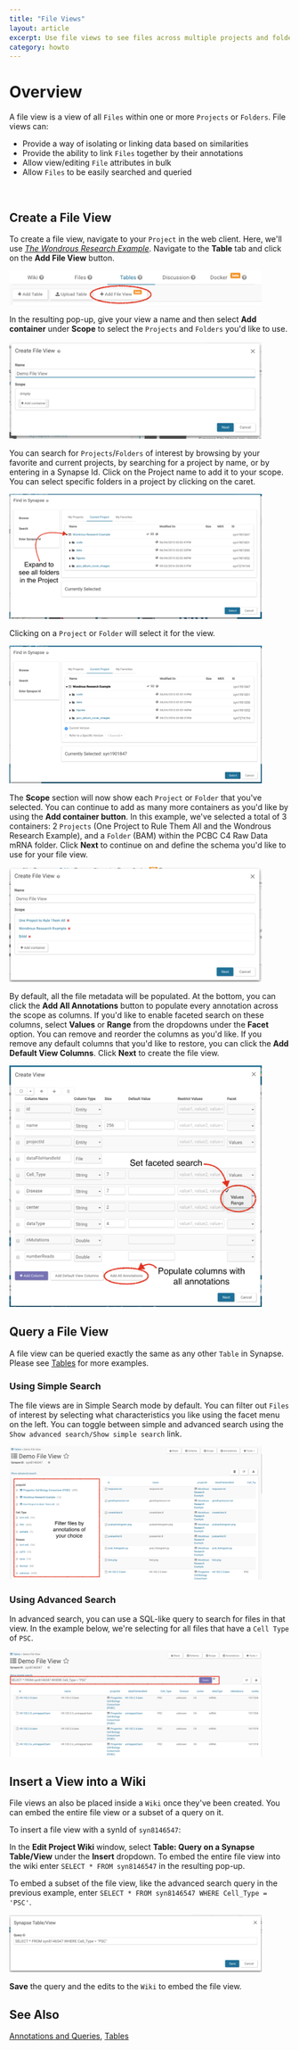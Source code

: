 ```yaml
---
title: "File Views"
layout: article
excerpt: Use file views to see files across multiple projects and folders.
category: howto
---
```


<style>
#image {
    width: 90%;
}
</style>


# Overview 
A file view is a view of all `Files` within one or more `Projects` or `Folders`. File views can:

 * Provide a way of isolating or linking data based on similarities
 * Provide the ability to link `Files` together by their annotations
 * Allow view/editing `File` attributes in bulk
 * Allow `Files` to be easily searched and queried
 
 <br/>


## Create a File View

To create a file view, navigate to your `Project` in the web client. Here, we'll use [*The Wondrous Research Example*](https://www.synapse.org/#!Synapse:syn1901847/). Navigate to the **Table** tab and click on the **Add File View** button. 
 
<img id="image" src="/assets/images/addFileView.png">

In the resulting pop-up, give your view a name and then select **Add container** under **Scope** to select the `Projects` and `Folders` you'd like to use. 

<img id="image" src="/assets/images/fileViewPopup.png">

You can search for `Projects`/`Folders` of interest by browsing by your favorite and current projects, by searching for a project by name, or by entering in a Synapse Id. Click on the Project name to add it to your scope. You can select specific folders in a project by clicking on the caret.

<img id="image" src="/assets/images/expandProject.png">

Clicking on a `Project` or `Folder` will select it for the view. 

<img id="image" src="/assets/images/selectProject.png">

The **Scope** section will now show each `Project` or `Folder` that you've selected. You can continue to add as many more containers as you'd like by using the **Add container button**. In this example, we've selected a total of 3 containers: 2 `Projects` (One Project to Rule Them All and the Wondrous Research Example), and a `Folder` (BAM) within the PCBC C4 Raw Data mRNA folder. Click **Next** to continue on and define the schema you'd like to use for your file view. 

<img id="image" src="/assets/images/seeAllSelectedContainers.png">

By default, all the file metadata will be populated. At the bottom, you can click the **Add All Annotations** button to populate every annotation across the scope as columns. If you'd like to enable faceted search on these columns, select **Values** or **Range** from the dropdowns under the **Facet** option. You can remove and reorder the columns as you'd like. If you remove any default columns that you'd like to restore, you can click the **Add Default View Columns**. 
Click **Next** to create the file view.

<img id="image" src="/assets/images/setFacetSearch.png">

## Query a File View
A file view can be queried exactly the same as any other `Table` in Synapse. Please see [Tables](/articles/tables.html) for more examples.

### Using Simple Search
The file views are in Simple Search mode by default. You can filter out `Files` of interest by selecting what characteristics you like using the facet menu on the left. You can toggle between simple and advanced search using the `Show advanced search/Show simple search` link.

<img id="image" src="/assets/images/fileViewFacetedSearch.png">


### Using Advanced Search
In advanced search, you can use a SQL-like query to search for files in that view. In the example below, we're selecting for all files that have a `Cell Type` of `PSC`. 

<img id="image" src="/assets/images/fileViewAdvancedSearch.png">

## Insert a View into a Wiki
File views an also be placed inside a `Wiki` once they've been created. You can embed the entire file view or a subset of a query on it. 

To insert a file view with a synId of `syn8146547`:

In the **Edit Project Wiki** window, select **Table: Query on a Synapse Table/View** under the **Insert** dropdown. To embed the entire file view into the wiki enter `SELECT * FROM syn8146547` in the resulting pop-up.


To embed a subset of the file view, like the advanced search query in the previous example, enter `SELECT * FROM syn8146547 WHERE Cell_Type = 'PSC'`. 

<img id="image" src="/assets/images/subsetFileVIewWiki.png">


**Save** the query and the edits to the `Wiki` to embed the file view.


## See Also
[Annotations and Queries](/articles/annotation_and_query.html), [Tables](/articles/tables.html)
